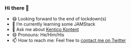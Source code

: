 ### Hi there 👋
- 😷 Looking forward to the end of lockdown(s)
- 🌱 I’m currently learning some JAMStack
- 💬 Ask me about [Kentico Kontent](https://kontent.ai/)
- 😄 Pronouns: He/Him/His
- 📫 How to reach me: Feel free to [contact me on Twitter](https://twitter.com/mnield)

<!--
**mattnield/mattnield** is a ✨ _special_ ✨ repository because its `README.md` (this file) appears on your GitHub profile.

Here are some ideas to get you started:

- 🔭 I’m currently working on ...
- 🌱 I’m currently learning ...
- 👯 I’m looking to collaborate on ...
- 🤔 I’m looking for help with ...
...
- 📫 How to reach me: ...

- ⚡ Fun fact: ...
-->
